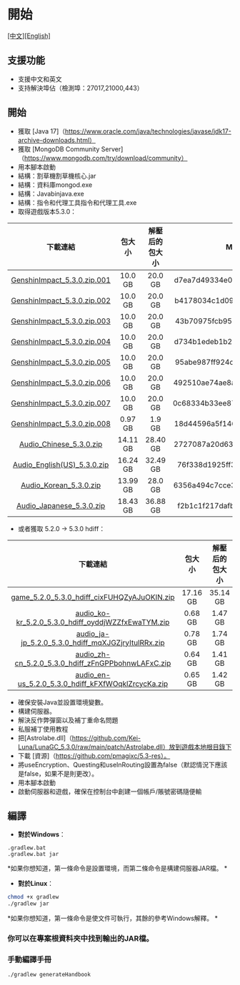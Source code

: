 # 開始

[[中文]](https://github.com/Lcyys666/YS-Private-Server-Script-Launcher/blob/main/README.md)[[English]]([docs/README_en.md](https://github.com/Lcyys666/YS-Private-Server-Script-Launcher/blob/main/docs/README_en.md))

## 支援功能

- 支援中文和英文
- 支持解決埠佔（檢測埠：27017,21000,443）

## 開始

- 獲取 [Java 17]（https://www.oracle.com/java/technologies/javase/jdk17-archive-downloads.html）
- 獲取 [MongoDB Community Server]（https://www.mongodb.com/try/download/community）
- 用本腳本啟動
- 結構：割草機割草機核心.jar
- 結構：資料庫mongod.exe
- 結構：Javabinjava.exe
- 結構：指令和代理工具指令和代理工具.exe
- 取得遊戲版本5.3.0：

| 下載連結 | 包大小 | 解壓后的包大小 | MD5校驗碼 |
| :---: | :---: | :---: | :---: |
| [GenshinImpact_5.3.0.zip.001](https://autopatchhk.yuanshen.com/client_app/download/pc_zip/20241219110745_1vT3FzXdDTDFZFrL/GenshinImpact_5.3.0.zip.001) | 10.0 GB | 20.0 GB | d7ea7d49334e03e590db3f047cd9ea88 |
| [GenshinImpact_5.3.0.zip.002](https://autopatchhk.yuanshen.com/client_app/download/pc_zip/20241219110745_1vT3FzXdDTDFZFrL/GenshinImpact_5.3.0.zip.002) | 10.0 GB | 20.0 GB | b4178034c1d09e889e43fd76b3fb4d3c |
| [GenshinImpact_5.3.0.zip.003](https://autopatchhk.yuanshen.com/client_app/download/pc_zip/20241219110745_1vT3FzXdDTDFZFrL/GenshinImpact_5.3.0.zip.003) | 10.0 GB | 20.0 GB | 43b70975fcb957abaaaf7d940969679a |
| [GenshinImpact_5.3.0.zip.004](https://autopatchhk.yuanshen.com/client_app/download/pc_zip/20241219110745_1vT3FzXdDTDFZFrL/GenshinImpact_5.3.0.zip.004) | 10.0 GB | 20.0 GB | d734b1edeb1b2b0d47d4d4bab7af6778 |
| [GenshinImpact_5.3.0.zip.005](https://autopatchhk.yuanshen.com/client_app/download/pc_zip/20241219110745_1vT3FzXdDTDFZFrL/GenshinImpact_5.3.0.zip.005) | 10.0 GB | 20.0 GB | 95abe987ff924c21f3e5085492448760 |
| [GenshinImpact_5.3.0.zip.006](https://autopatchhk.yuanshen.com/client_app/download/pc_zip/20241219110745_1vT3FzXdDTDFZFrL/GenshinImpact_5.3.0.zip.006) | 10.0 GB | 20.0 GB | 492510ae74ae8ac696ee59b4e831d039 |
| [GenshinImpact_5.3.0.zip.007](https://autopatchhk.yuanshen.com/client_app/download/pc_zip/20241219110745_1vT3FzXdDTDFZFrL/GenshinImpact_5.3.0.zip.007) | 10.0 GB | 20.0 GB | 0c68334b33ee878c5beac321339b9447 |
| [GenshinImpact_5.3.0.zip.008](https://autopatchhk.yuanshen.com/client_app/download/pc_zip/20241219110745_1vT3FzXdDTDFZFrL/GenshinImpact_5.3.0.zip.008) | 0.97 GB | 1.9 GB | 18d44596a5f1467682f5e038c80bd92a |
| [Audio_Chinese_5.3.0.zip](https://autopatchhk.yuanshen.com/client_app/download/pc_zip/20241219110745_1vT3FzXdDTDFZFrL/Audio_Chinese_5.3.0.zip) | 14.11 GB | 28.40 GB | 2727087a20d630d35efe804ae683e72e |
| [Audio_English(US)_5.3.0.zip](https://autopatchhk.yuanshen.com/client_app/download/pc_zip/20241219110745_1vT3FzXdDTDFZFrL/Audio_English(US)_5.3.0.zip) | 16.24 GB | 32.49 GB | 76f338d1925ff39cbf73f0418e9ae354 |
| [Audio_Korean_5.3.0.zip](https://autopatchhk.yuanshen.com/client_app/download/pc_zip/20241219110745_1vT3FzXdDTDFZFrL/Audio_Korean_5.3.0.zip) | 13.99 GB | 28.0 GB | 6356a494c7cce397bdbb1213aa6e7298 |
| [Audio_Japanese_5.3.0.zip](https://autopatchhk.yuanshen.com/client_app/download/pc_zip/20241219110745_1vT3FzXdDTDFZFrL/Audio_Japanese_5.3.0.zip) | 18.43 GB | 36.88 GB | f2b1c1f217dafbcdf27aeece987256b7 |

- 或者獲取 5.2.0 -> 5.3.0 hdiff：

| 下載連結 | 包大小 | 解壓后的包大小 | MD5校驗碼 |
| :---: | :---: | :---: | :---: |
| [game_5.2.0_5.3.0_hdiff_cixFUHQZyAJuOKIN.zip](https://autopatchhk.yuanshen.com/client_app/update/hk4e_global/game_5.2.0_5.3.0_hdiff_cixFUHQZyAJuOKIN.zip) | 17.16 GB | 35.14 GB | 46b32c38dbb348a172df8352074da5a1 |
| [audio_ko-kr_5.2.0_5.3.0_hdiff_oyddjWZZfxEwaTYM.zip](https://autopatchhk.yuanshen.com/client_app/update/hk4e_global/audio_ko-kr_5.2.0_5.3.0_hdiff_oyddjWZZfxEwaTYM.zip) | 0.68 GB | 1.47 GB | fcee09acf85cdd2dd1d30bdea69c9065 |
| [audio_ja-jp_5.2.0_5.3.0_hdiff_mqXJGZjryItulRRx.zip](https://autopatchhk.yuanshen.com/client_app/update/hk4e_global/audio_ja-jp_5.2.0_5.3.0_hdiff_mqXJGZjryItulRRx.zip) | 0.78 GB | 1.74 GB | 68146dc2e2ea63b0cae452ea01b23136 |
| [audio_zh-cn_5.2.0_5.3.0_hdiff_zFnGPPbohnwLAFxC.zip](https://autopatchhk.yuanshen.com/client_app/update/hk4e_global/audio_zh-cn_5.2.0_5.3.0_hdiff_zFnGPPbohnwLAFxC.zip) | 0.64 GB | 1.41 GB | 3b4f264bd791b5f81eb165fe6d36676e |
| [audio_en-us_5.2.0_5.3.0_hdiff_kFXfWOqklZrcycKa.zip](https://autopatchhk.yuanshen.com/client_app/update/hk4e_global/audio_en-us_5.2.0_5.3.0_hdiff_kFXfWOqklZrcycKa.zip) | 0.65 GB | 1.42 GB | c7189fa380b90a343cc56b7d8438eaba |

- 確保安裝Java並設置環境變數。
- 構建伺服器。
- 解決反作弊彈窗以及補丁重命名問題
- 私服補丁使用教程
- 把[Astrolabe.dll]（https://github.com/Kei-Luna/LunaGC_5.3.0/raw/main/patch/Astrolabe.dll）放到遊戲本地根目錄下
- 下載 [資源]（https://github.com/pmagixc/5.3-res）。
- 將useEncryption、Questing和useInRouting設置為false（默認情況下應該是false，如果不是則更改）。
- 用本腳本啟動
- 啟動伺服器和遊戲，確保在控制台中創建一個帳戶/賬號密碼隨便輸

## 編譯

- **對於Windows**：
```shell
.gradlew.bat
.gradlew.bat jar

```
*如果你想知道，第一條命令是設置環境，而第二條命令是構建伺服器JAR檔。 *

- **對於Linux**：
```bash
chmod +x gradlew
./gradlew jar
```
*如果你想知道，第一條命令是使文件可執行，其餘的參考Windows解釋。 *

### 你可以在專案根資料夾中找到輸出的JAR檔。

### 手動編譯手冊
```shell
./gradlew generateHandbook
```

